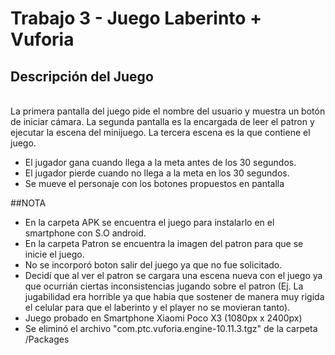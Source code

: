 # Trabajo 3 - Juego Laberinto + Vuforia
## Descripción del Juego
<br>La primera pantalla del juego pide el nombre del usuario y muestra un botón de iniciar cámara. La segunda pantalla es la encargada de leer el patron y ejecutar la escena del minijuego. La tercera escena es la que contiene el juego.
- El jugador gana cuando llega a la meta antes de los 30 segundos.
- El jugador pierde cuando no llega a la meta en los 30 segundos.
- Se mueve el personaje con los botones propuestos en pantalla

##NOTA
- En la carpeta APK se encuentra el juego para instalarlo en el smartphone con S.O android.
- En la carpeta Patron se encuentra la imagen del patron para que se inicie el juego.
- No se incorporó boton salir del juego ya que no fue solicitado.
- Decidí que al ver el patron se cargara una escena nueva con el juego ya que ocurrián ciertas inconsistencias jugando sobre el patron (Ej. La jugabilidad era horrible ya que habia que sostener de manera muy rigida el celular para que el laberinto y el player no se movieran tanto).
- Juego probado en Smartphone Xiaomi Poco X3 (1080px x 2400px)
- Se eliminó el archivo "com.ptc.vuforia.engine-10.11.3.tgz" de la carpeta /Packages
  